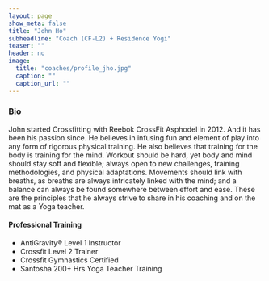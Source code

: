 ```yaml
---
layout: page
show_meta: false
title: "John Ho"
subheadline: "Coach (CF-L2) + Residence Yogi"
teaser: ""
header: no
image:
  title: "coaches/profile_jho.jpg"
  caption: ""
  caption_url: ""
---
```

### Bio
John started Crossfitting with Reebok CrossFit Asphodel in 2012. And it has been his passion since. He believes in infusing fun and element of play into any form of rigorous physical training. He also believes that training for the body is training for the mind. Workout should be hard, yet body and mind should stay soft and flexible; always open to new challenges, training methodologies, and physical adaptations. Movements should link with breaths, as breaths are always intricately linked with the mind; and a balance can always be found somewhere between effort and ease. These are the principles that he always strive to share in his coaching and on the mat as a Yoga teacher.

#### Professional Training
* AntiGravity&reg; Level 1 Instructor 
* Crossfit Level 2 Trainer
* Crossfit Gymnastics Certified
* Santosha 200+ Hrs Yoga Teacher Training
